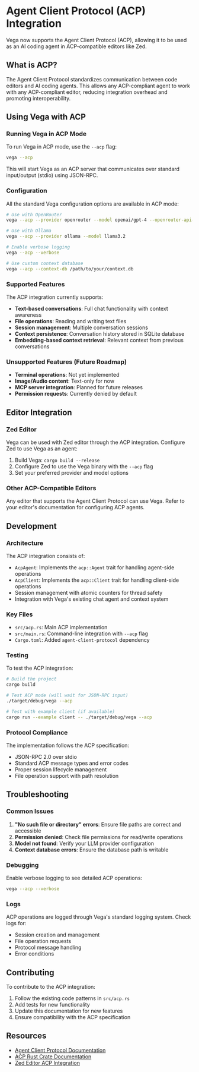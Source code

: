 # Agent Client Protocol (ACP) Integration

Vega now supports the Agent Client Protocol (ACP), allowing it to be used as an AI coding agent in ACP-compatible editors like Zed.

## What is ACP?

The Agent Client Protocol standardizes communication between code editors and AI coding agents. This allows any ACP-compliant agent to work with any ACP-compliant editor, reducing integration overhead and promoting interoperability.

## Using Vega with ACP

### Running Vega in ACP Mode

To run Vega in ACP mode, use the `--acp` flag:

```bash
vega --acp
```

This will start Vega as an ACP server that communicates over standard input/output (stdio) using JSON-RPC.

### Configuration

All the standard Vega configuration options are available in ACP mode:

```bash
# Use with OpenRouter
vega --acp --provider openrouter --model openai/gpt-4 --openrouter-api-key YOUR_KEY

# Use with Ollama
vega --acp --provider ollama --model llama3.2

# Enable verbose logging
vega --acp --verbose

# Use custom context database
vega --acp --context-db /path/to/your/context.db
```

### Supported Features

The ACP integration currently supports:

- **Text-based conversations**: Full chat functionality with context awareness
- **File operations**: Reading and writing text files
- **Session management**: Multiple conversation sessions
- **Context persistence**: Conversation history stored in SQLite database
- **Embedding-based context retrieval**: Relevant context from previous conversations

### Unsupported Features (Future Roadmap)

- **Terminal operations**: Not yet implemented
- **Image/Audio content**: Text-only for now
- **MCP server integration**: Planned for future releases
- **Permission requests**: Currently denied by default

## Editor Integration

### Zed Editor

Vega can be used with Zed editor through the ACP integration. Configure Zed to use Vega as an agent:

1. Build Vega: `cargo build --release`
2. Configure Zed to use the Vega binary with the `--acp` flag
3. Set your preferred provider and model options

### Other ACP-Compatible Editors

Any editor that supports the Agent Client Protocol can use Vega. Refer to your editor's documentation for configuring ACP agents.

## Development

### Architecture

The ACP integration consists of:

- `AcpAgent`: Implements the `acp::Agent` trait for handling agent-side operations
- `AcpClient`: Implements the `acp::Client` trait for handling client-side operations
- Session management with atomic counters for thread safety
- Integration with Vega's existing chat agent and context system

### Key Files

- `src/acp.rs`: Main ACP implementation
- `src/main.rs`: Command-line integration with `--acp` flag
- `Cargo.toml`: Added `agent-client-protocol` dependency

### Testing

To test the ACP integration:

```bash
# Build the project
cargo build

# Test ACP mode (will wait for JSON-RPC input)
./target/debug/vega --acp

# Test with example client (if available)
cargo run --example client -- ./target/debug/vega --acp
```

### Protocol Compliance

The implementation follows the ACP specification:

- JSON-RPC 2.0 over stdio
- Standard ACP message types and error codes
- Proper session lifecycle management
- File operation support with path resolution

## Troubleshooting

### Common Issues

1. **"No such file or directory" errors**: Ensure file paths are correct and accessible
2. **Permission denied**: Check file permissions for read/write operations
3. **Model not found**: Verify your LLM provider configuration
4. **Context database errors**: Ensure the database path is writable

### Debugging

Enable verbose logging to see detailed ACP operations:

```bash
vega --acp --verbose
```

### Logs

ACP operations are logged through Vega's standard logging system. Check logs for:

- Session creation and management
- File operation requests
- Protocol message handling
- Error conditions

## Contributing

To contribute to the ACP integration:

1. Follow the existing code patterns in `src/acp.rs`
2. Add tests for new functionality
3. Update this documentation for new features
4. Ensure compatibility with the ACP specification

## Resources

- [Agent Client Protocol Documentation](https://agentclientprotocol.com/)
- [ACP Rust Crate Documentation](https://docs.rs/agent-client-protocol/)
- [Zed Editor ACP Integration](https://zed.dev/)

